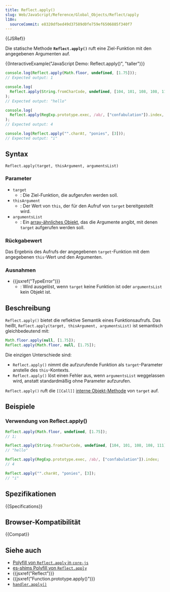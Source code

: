 ```yaml
---
title: Reflect.apply()
slug: Web/JavaScript/Reference/Global_Objects/Reflect/apply
l10n:
  sourceCommit: e8320dfbed49d37589d0fe759ef6506885f340f7
---
```


{{JSRef}}

Die statische Methode **`Reflect.apply()`** ruft eine Ziel-Funktion mit den angegebenen Argumenten auf.

{{InteractiveExample("JavaScript Demo: Reflect.apply()", "taller")}}

```js interactive-example
console.log(Reflect.apply(Math.floor, undefined, [1.75]));
// Expected output: 1

console.log(
  Reflect.apply(String.fromCharCode, undefined, [104, 101, 108, 108, 111]),
);
// Expected output: "hello"

console.log(
  Reflect.apply(RegExp.prototype.exec, /ab/, ["confabulation"]).index,
);
// Expected output: 4

console.log(Reflect.apply("".charAt, "ponies", [3]));
// Expected output: "i"
```

## Syntax

```js-nolint
Reflect.apply(target, thisArgument, argumentsList)
```

### Parameter

- `target`
  - : Die Ziel-Funktion, die aufgerufen werden soll.
- `thisArgument`
  - : Der Wert von `this`, der für den Aufruf von `target` bereitgestellt wird.
- `argumentsList`
  - : Ein [array-ähnliches Objekt](/de/docs/Web/JavaScript/Guide/Indexed_collections#working_with_array-like_objects), das die Argumente angibt, mit denen `target` aufgerufen werden soll.

### Rückgabewert

Das Ergebnis des Aufrufs der angegebenen `target`-Funktion mit dem angegebenen `this`-Wert und den Argumenten.

### Ausnahmen

- {{jsxref("TypeError")}}
  - : Wird ausgelöst, wenn `target` keine Funktion ist oder `argumentsList` kein Objekt ist.

## Beschreibung

`Reflect.apply()` bietet die reflektive Semantik eines Funktionsaufrufs. Das heißt, `Reflect.apply(target, thisArgument, argumentsList)` ist semantisch gleichbedeutend mit:

```js
Math.floor.apply(null, [1.75]);
Reflect.apply(Math.floor, null, [1.75]);
```

Die einzigen Unterschiede sind:

- `Reflect.apply()` nimmt die aufzurufende Funktion als `target`-Parameter anstelle des `this`-Kontexts.
- `Reflect.apply()` löst einen Fehler aus, wenn `argumentsList` weggelassen wird, anstatt standardmäßig ohne Parameter aufzurufen.

`Reflect.apply()` ruft die `[[Call]]` [interne Objekt-Methode](/de/docs/Web/JavaScript/Reference/Global_Objects/Proxy#object_internal_methods) von `target` auf.

## Beispiele

### Verwendung von Reflect.apply()

```js
Reflect.apply(Math.floor, undefined, [1.75]);
// 1;

Reflect.apply(String.fromCharCode, undefined, [104, 101, 108, 108, 111]);
// "hello"

Reflect.apply(RegExp.prototype.exec, /ab/, ["confabulation"]).index;
// 4

Reflect.apply("".charAt, "ponies", [3]);
// "i"
```

## Spezifikationen

{{Specifications}}

## Browser-Kompatibilität

{{Compat}}

## Siehe auch

- [Polyfill von `Reflect.apply` in `core-js`](https://github.com/zloirock/core-js#ecmascript-reflect)
- [es-shims Polyfill von `Reflect.apply`](https://www.npmjs.com/package/reflect-apply)
- {{jsxref("Reflect")}}
- {{jsxref("Function.prototype.apply()")}}
- [`handler.apply()`](/de/docs/Web/JavaScript/Reference/Global_Objects/Proxy/Proxy/apply)
